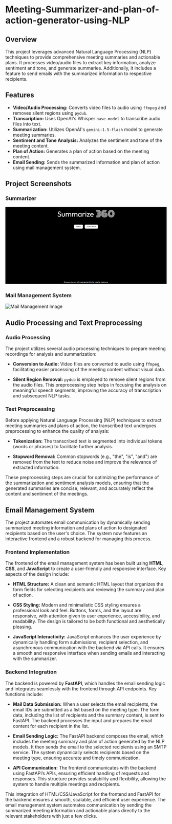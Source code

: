 # Meeting-Summarizer-and-plan-of-action-generator-using-NLP

## Overview
This project leverages advanced Natural Language Processing (NLP) techniques to provide comprehensive meeting summaries and actionable plans. It processes video/audio files to extract key information, analyze sentiment and tone, and generate summaries. Additionally, it includes a feature to send emails with the summarized information to respective recipients.

## Features
- **Video/Audio Processing:** Converts video files to audio using `ffmpeg` and removes silent regions using `pydub`.
- **Transcription:** Uses OpenAI's Whisper `base-model` to transcribe audio files into text.
- **Summarization:** Utilizes OpenAI's `gemini-1.5-flash` model to generate meeting summaries.
- **Sentiment and Tone Analysis:** Analyzes the sentiment and tone of the meeting content.
- **Plan of Action:** Generates a plan of action based on the meeting content.
- **Email Sending:** Sends the summarized information and plan of action using mail management system.

  
## Project Screenshots  

### Summarizer  

![Summarizer Image](Screenshots/Summarizer.png)

### Mail Management System

![Mail Management Image](Screenshots/email_management.png)


## Audio Processing and Text Preprocessing

### Audio Processing

The project utilizes several audio processing techniques to prepare meeting recordings for analysis and summarization:

- **Conversion to Audio:** Video files are converted to audio using `ffmpeg`, facilitating easier processing of the meeting content without visual data.
  
- **Silent Region Removal:** `pydub` is employed to remove silent regions from the audio files. This preprocessing step helps in focusing the analysis on meaningful speech segments, improving the accuracy of transcription and subsequent NLP tasks.

### Text Preprocessing

Before applying Natural Language Processing (NLP) techniques to extract meeting summaries and plans of action, the transcribed text undergoes preprocessing to enhance the quality of analysis:

- **Tokenization:** The transcribed text is segmented into individual tokens (words or phrases) to facilitate further analysis.
  
- **Stopword Removal:** Common stopwords (e.g., "the", "is", "and") are removed from the text to reduce noise and improve the relevance of extracted information.


These preprocessing steps are crucial for optimizing the performance of the summarization and sentiment analysis models, ensuring that the generated summaries are concise, relevant, and accurately reflect the content and sentiment of the meetings.


## Email Management System

The project automates email communication by dynamically sending summarized meeting information and plans of action to designated recipients based on the user's choice. The system now features an interactive frontend and a robust backend for managing this process.

### Frontend Implementation

The frontend of the email management system has been built using **HTML**, **CSS**, and **JavaScript** to create a user-friendly and responsive interface. Key aspects of the design include:

- **HTML Structure:** A clean and semantic HTML layout that organizes the form fields for selecting recipients and reviewing the summary and plan of action.
  
- **CSS Styling:** Modern and minimalistic CSS styling ensures a professional look and feel. Buttons, forms, and the layout are responsive, with attention given to user experience, accessibility, and readability. The design is tailored to be both functional and aesthetically pleasing.

- **JavaScript Interactivity:** JavaScript enhances the user experience by dynamically handling form submissions, recipient selection, and asynchronous communication with the backend via API calls. It ensures a smooth and responsive interface when sending emails and interacting with the summarizer.

### Backend Integration

The backend is powered by **FastAPI**, which handles the email sending logic and integrates seamlessly with the frontend through API endpoints. Key functions include:

- **Mail Data Submission:** When a user selects the email recipients, the email IDs are submitted as a list based on the meeting type. The form data, including the list of recipients and the summary content, is sent to FastAPI. The backend processes the input and prepares the email content for each recipient in the list.

- **Email Sending Logic:** The FastAPI backend composes the email, which includes the meeting summary and plan of action generated by the NLP models. It then sends the email to the selected recipients using an SMTP service. The system dynamically selects recipients based on the meeting type, ensuring accurate and timely communication.

- **API Communication:** The frontend communicates with the backend using FastAPI’s APIs, ensuring efficient handling of requests and responses. This structure provides scalability and flexibility, allowing the system to handle multiple meetings and recipients.

This integration of HTML/CSS/JavaScript for the frontend and FastAPI for the backend ensures a smooth, scalable, and efficient user experience. The email management system automates communication by sending the summarized meeting information and actionable plans directly to the relevant stakeholders with just a few clicks.
